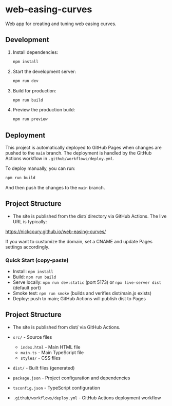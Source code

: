 # web-easing-curves

Web app for creating and tuning web easing curves.

## Development

1. Install dependencies:
   ```bash
   npm install
   ```

2. Start the development server:
   ```bash
   npm run dev
   ```

3. Build for production:
   ```bash
   npm run build
   ```

4. Preview the production build:
   ```bash
   npm run preview
   ```

## Deployment

This project is automatically deployed to GitHub Pages when changes are pushed to the `main` branch. The deployment is handled by the GitHub Actions workflow in `.github/workflows/deploy.yml`.

To deploy manually, you can run:
```bash
npm run build
```

And then push the changes to the `main` branch.

## Project Structure

- The site is published from the dist/ directory via GitHub Actions. The live URL is typically:

https://nickcoury.github.io/web-easing-curves/

If you want to customize the domain, set a CNAME and update Pages settings accordingly.

### Quick Start (copy-paste)

- Install: `npm install`
- Build: `npm run build`
- Serve locally: `npm run dev:static` (port 5173) or `npx live-server dist` (default port)
- Smoke test: `npm run smoke` (builds and verifies dist/main.js exists)
- Deploy: push to main; GitHub Actions will publish dist to Pages

## Project Structure

- The site is published from dist/ via GitHub Actions.

- `src/` - Source files
  - `index.html` - Main HTML file
  - `main.ts` - Main TypeScript file
  - `styles/` - CSS files
- `dist/` - Built files (generated)
- `package.json` - Project configuration and dependencies
- `tsconfig.json` - TypeScript configuration
- `.github/workflows/deploy.yml` - GitHub Actions deployment workflow
